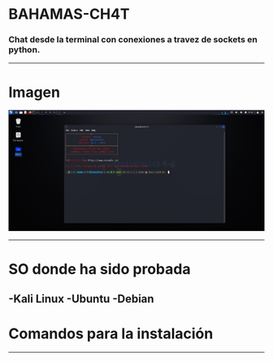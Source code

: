 # BAHAMAS-CH4T
### Chat desde la terminal con conexiones a travez de sockets en python. 

------------

# Imagen
![No pudo cargar la imagen...](https://github.com/n4ss4u/MirrorSite/blob/main/Screenshot-2023-11-11-20-50-49.png)

------------

# SO donde ha sido probada
-Kali Linux
-Ubuntu
-Debian
------------


# Comandos para la instalación

------------

